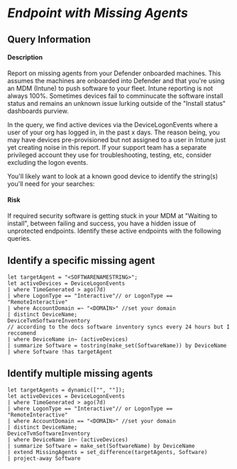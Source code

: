 # *Endpoint with Missing Agents*

## Query Information

#### Description
Report on missing agents from your Defender onboarded machines. This assumes the machines are onboarded into Defender and that you're using an MDM (Intune) to push software to your fleet.
Intune reporting is not always 100%. Sometimes devices fail to comminucate the software install status and remains an unknown issue lurking outside of the "Install status" dashboards purview.

In the query, we find active devices via the DeviceLogonEvents where a user of your org has logged in, in the past x days. The reason being, you may have devices pre-provisioned but not assigned to a user in Intune just yet creating noise in this report.
If your support team has a separate privileged account they use for troubleshooting, testing, etc, consider excluding the logon events.

You'll likely want to look at a known good device to identify the string(s) you'll need for your searches:

#### Risk
If required security software is getting stuck in your MDM at "Waiting to install", between failing and success, you have a hidden issue of unprotected endpoints. Identify these active endpoints with the following queries.

## Identify a specific missing agent
```KQL
let targetAgent = "<SOFTWARENAMESTRING>";
let activeDevices = DeviceLogonEvents
| where TimeGenerated > ago(7d)
| where LogonType == "Interactive"// or LogonType == "RemoteInteractive"
| where AccountDomain =~ "<DOMAIN>" //set your domain
| distinct DeviceName;
DeviceTvmSoftwareInventory
// according to the docs software inventory syncs every 24 hours but I reccomend 
| where DeviceName in~ (activeDevices)
| summarize Software = tostring(make_set(SoftwareName)) by DeviceName
| where Software !has targetAgent
```

## Identify multiple missing agents
```KQL
let targetAgents = dynamic(["", ""]);
let activeDevices = DeviceLogonEvents
| where TimeGenerated > ago(7d)
| where LogonType == "Interactive"// or LogonType == "RemoteInteractive"
| where AccountDomain == "<DOMAIN>" //set your domain
| distinct DeviceName;
DeviceTvmSoftwareInventory
| where DeviceName in~ (activeDevices)
| summarize Software = make_set(SoftwareName) by DeviceName
| extend MissingAgents = set_difference(targetAgents, Software)
| project-away Software
```
